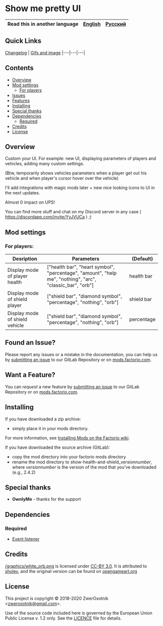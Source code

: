 # Show me pretty UI

Read this in another language | [English](/README.md) | [Русский](/docs/ru/README.md)
|---|---|---|

## Quick Links

[Changelog](CHANGELOG.md) | [Gifs and image](gifs-and-image.md)
|---|---|---|

## Contents

* [Overview](#overview)
* [Mod settings](#mod-settings)
    * [For players](#player)
* [Issues](#issue)
* [Features](#feature)
* [Installing](#installing)
* [Special thanks](#special-thanks)
* [Dependencies](#dependencies)
    * [Required](#required)
* [Credits](#credits)
* [License](#license)

## Overview

Custom your UI. For example: new UI, displaying parameters of players and vehicles, adding many custom settings.

(Btw, temporarily shows vehicles parameters when a player get out his vehicle and when player's cursor hover over the vehicle)

I'll add integrations with magic mods later + new nice looking icons to UI in the next updates.

Almost 0 impact on UPS!

You can find more stuff and chat on my Discord server in any case ( https://discordapp.com/invite/YyJVUCa ) ;)

## Mod settings

### <a name="player"></a> For players:

| Desription | Parameters | (Default) |
| ---------- | ---------- |  -------- |
| Display mode of player health | ["health bar", "heart symbol", "percentage", "amount", "help me", "nothing", "arc", "classic_bar", "orb"] | health bar |
| Display mode of shield player | ["shield bar", "diamond symbol", "percentage", "nothing", "orb"] | shield bar |
| Display mode of shield vehicle | ["shield bar", "diamond symbol", "percentage", "nothing", "orb"] | percentage |

## <a name="issue"></a> Found an Issue?

Please report any issues or a mistake in the documentation, you can help us by
[submitting an issue](https://gitlab.com/ZwerOxotnik/show-health-and-shield/issues) to our GitLab Repository or on [mods.factorio.com](https://mods.factorio.com/mod/show-health-and-shield/discussion).

## <a name="feature"></a> Want a Feature?

You can *request* a new feature by [submitting an issue](https://gitlab.com/ZwerOxotnik/show-health-and-shield/issues) to our GitLab
Repository or on [mods.factorio.com](https://mods.factorio.com/mod/show-health-and-shield/discussion).

## Installing

If you have downloaded a zip archive:

* simply place it in your mods directory.

For more information, see [Installing Mods on the Factorio wiki](https://wiki.factorio.com/index.php?title=Installing_Mods).

If you have downloaded the source archive (GitLab):

* copy the mod directory into your factorio mods directory
* rename the mod directory to show-health-and-shield_*versionnumber*, where *versionnumber* is the version of the mod that you've downloaded (e.g., 2.4.2)

## Special thanks

* **OwnlyMe** - thanks for the support

## Dependencies

### Required

* [Event listener](https://mods.factorio.com/mod/event-listener)

## Credits

[/graphics/white_orb.png](/graphics/white_orb) is licensed under [CC-BY 3.0](https://creativecommons.org/licenses/by/3.0/). It is attributed to [sholev](https://opengameart.org/users/sholev), and the original version can be found on [opengameart.org](https://opengameart.org/content/shield-aura-effect)

## License

This project is copyright © 2018-2020 ZwerOxotnik \<zweroxotnik@gmail.com\>.

Use of the source code included here is governed by the European Union Public License v. 1.2 only. See the [LICENCE](/LICENCE) file for details.

[homepage]: http://mods.factorio.com/mod/show-health-and-shield
[Factorio]: https://factorio.com/

